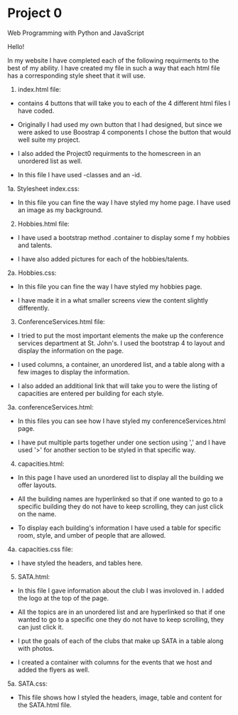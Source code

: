 # Project 0

Web Programming with Python and JavaScript

Hello!

In my website I have completed each of the following requirments to the best of my ability. I have created my file in such a way that each html file has a corresponding style sheet that it will use.

1. index.html file:
  - contains 4 buttons that will take you to each of the 4 different html files I have coded.

  - Originally I had used my own button that I had designed, but since we were asked to use Boostrap 4 components I chose the button that would well suite my project.

  - I also added the Project0 requirments to the homescreen in an unordered list as well.

  - In this file I have used -classes and an -id.

1a. Stylesheet index.css:
  - In this file you can fine the way I have styled my home page. I have used an image as my background.

2. Hobbies.html file:
  - I have used a bootstrap method .container to display some f my hobbies and talents.

  - I have also added pictures for each of the hobbies/talents.

2a. Hobbies.css:
  - In this file you can fine the way I have styled my hobbies page.

  - I have made it in a what smaller screens view the content slightly differently.

3. ConferenceServices.html file:
  - I tried to put the most important elements the make up the conference services department at St. John's. I used the bootstrap 4 to layout and display the information on the page.

  - I used columns, a container, an unordered list, and a table along with a few images to display the information.

  - I also added an additional link that will take you to were the listing of capacities are entered per building for each style.

3a. conferenceServices.html:
  - In this files you can see how I have styled my conferenceServices.html page.

  - I have put multiple parts together under one section using ',' and I have used '>' for another section to be styled in that specific way.

4. capacities.html:
  - In this page I have used an unordered list to display all the building we offer layouts.

  - All the building names are hyperlinked so that if one wanted to go to a specific building they do not have to keep scrolling, they can just click on the name.

  - To display each building's information I have used a table for specific room, style, and umber of people that are allowed.

4a. capacities.css file:
  - I have styled the headers, and tables here.

5. SATA.html:
  - In this file I gave information about the club I was involoved in. I added the logo at the top of the page.

  - All the topics are in an unordered list and are hyperlinked so that if one wanted to go to a specific one they do not have to keep scrolling, they can just click it.

  - I put the goals of each of the clubs that make up SATA in a table along with photos.

  - I created a container with columns for the events that we host and added the flyers as well.

5a. SATA.css:
  - This file shows how I styled the  headers, image, table and content for the SATA.html file.
